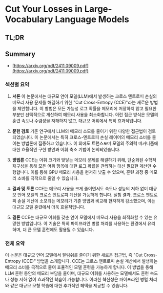 # Cut Your Losses in Large-Vocabulary Language Models
## TL;DR
## Summary
- [https://arxiv.org/pdf/2411.09009.pdf](https://arxiv.org/pdf/2411.09009.pdf)

### 섹션별 요약

1. **서론**
   이 논문에서는 대규모 언어 모델(LLM)에서 발생하는 크로스 엔트로피 손실의 메모리 사용 문제를 해결하기 위한 "Cut Cross-Entropy (CCE)"라는 새로운 방법을 제안합니다. 이 방법은 모든 가능성 로그 확률을 메모리에 저장하지 않고 필요한 부분만 선택적으로 계산하여 메모리 사용을 최소화합니다. 이런 접근 방식은 모델의 훈련 속도나 수렴성을 저해하지 않고, 대규모 어휘에서 특히 효과적입니다.

2. **문헌 검토**
   기존 연구에서 LLM의 메모리 소모를 줄이기 위한 다양한 접근법이 검토되었습니다. 이 논문에서는 특히 크로스-엔트로피 손실 레이어의 메모리 소비를 줄이는 방법론에 집중하고 있습니다. 이 외에도 트랜스포머 모델의 주의력 메커니즘에 대한 효율적인 구현 방안과 어휘 축소 기법이 논의되었습니다.

3. **방법론**
   CCE는 어휘 크기와 맞닿는 메모리 문제를 해결하기 위해, 단순화된 수학적 재구성을 통해 모든 어휘 항목에 대한 로그 확률을 관리하는 대신 필요한 계산만 수행합니다. 이를 통해 GPU 메모리 사용을 현저히 낮출 수 있으며, 훈련 과정 중 메모리 소비를 극적으로 줄일 수 있습니다.

4. **결과 및 토론**
   CCE는 메모리 사용을 크게 줄이면서도 속도나 성능의 저하 없이 대규모 언어 모델의 크로스 엔트로피 계산을 가능하게 합니다. 실험 결과, 크로스 엔트로피 손실 계산에 소모되는 메모리가 기존 방법과 비교해 현저하게 감소했으며, 이는 대규모 모델 훈련에서 더욱 효율적입니다.

5. **결론**
   CCE는 대규모 어휘를 갖춘 언어 모델에서 메모리 사용을 최적화할 수 있는 유망한 방법입니다. 이 기술은 특히 파이프라인 병렬 처리를 사용하는 환경에서 유리하며, 더 큰 모델 훈련에도 활용될 수 있습니다.

### 전체 요약

이 논문은 대규모 언어 모델에서 팔림쉬를 줄이기 위한 새로운 접근법, 즉 "Cut Cross-Entropy (CCE)" 방법을 소개합니다. CCE는 크로스 엔트로피 손실 계산에서 발생하는 메모리 소비를 극적으로 줄여 효율적인 모델 훈련을 가능하게 합니다. 이 방법을 통해 LLM 훈련 동안의 메모리 부담을 줄이며, 대규모 어휘를 사용하는 모델에서도 훈련 속도나 성능 저하 없이 효과적인 학습이 가능합니다. 이러한 혁신성은 파이프라인 병렬 처리와 같은 대규모 모형 학습에 대한 추가적인 혜택을 제공할 수 있습니다.